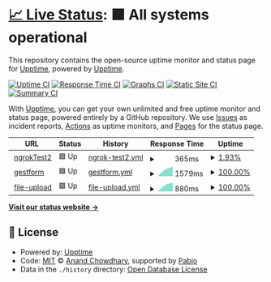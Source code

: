 # [📈 Live Status](https://demo.upptime.js.org): <!--live status--> **🟩 All systems operational**

This repository contains the open-source uptime monitor and status page for [Upptime](https://upptime.js.org), powered by [Upptime](https://github.com/upptime/upptime).

[![Uptime CI](https://github.com/gestform-dev/upptime/workflows/Uptime%20CI/badge.svg)](https://github.com/gestform-dev/upptime/actions?query=workflow%3A%22Uptime+CI%22)
[![Response Time CI](https://github.com/gestform-dev/upptime/workflows/Response%20Time%20CI/badge.svg)](https://github.com/gestform-dev/upptime/actions?query=workflow%3A%22Response+Time+CI%22)
[![Graphs CI](https://github.com/gestform-dev/upptime/workflows/Graphs%20CI/badge.svg)](https://github.com/gestform-dev/upptime/actions?query=workflow%3A%22Graphs+CI%22)
[![Static Site CI](https://github.com/gestform-dev/upptime/workflows/Static%20Site%20CI/badge.svg)](https://github.com/gestform-dev/upptime/actions?query=workflow%3A%22Static+Site+CI%22)
[![Summary CI](https://github.com/gestform-dev/upptime/workflows/Summary%20CI/badge.svg)](https://github.com/gestform-dev/upptime/actions?query=workflow%3A%22Summary+CI%22)

With [Upptime](https://upptime.js.org), you can get your own unlimited and free uptime monitor and status page, powered entirely by a GitHub repository. We use [Issues](https://github.com/upptime/upptime/issues) as incident reports, [Actions](https://github.com/gestform-dev/upptime/actions) as uptime monitors, and [Pages](https://demo.upptime.js.org) for the status page.

<!--start: status pages-->
<!-- This summary is generated by Upptime (https://github.com/upptime/upptime) -->
<!-- Do not edit this manually, your changes will be overwritten -->
<!-- prettier-ignore -->
| URL | Status | History | Response Time | Uptime |
| --- | ------ | ------- | ------------- | ------ |
| <img alt="" src="https://icons.duckduckgo.com/ip3/77d7-212-51-179-1.ngrok-free.app.ico" height="13"> [ngrokTest2](https://77d7-212-51-179-1.ngrok-free.app/fs-tracking/version) | 🟩 Up | [ngrok-test2.yml](https://github.com/gestform-dev/upptime/commits/HEAD/history/ngrok-test2.yml) | <details><summary><img alt="Response time graph" src="./graphs/ngrok-test2/response-time-week.png" height="20"> 365ms</summary><br><a href="https://gestform-dev.github.io/upptime/history/ngrok-test2"><img alt="Response time 365" src="https://img.shields.io/endpoint?url=https%3A%2F%2Fraw.githubusercontent.com%2Fgestform-dev%2Fupptime%2FHEAD%2Fapi%2Fngrok-test2%2Fresponse-time.json"></a><br><a href="https://gestform-dev.github.io/upptime/history/ngrok-test2"><img alt="24-hour response time 365" src="https://img.shields.io/endpoint?url=https%3A%2F%2Fraw.githubusercontent.com%2Fgestform-dev%2Fupptime%2FHEAD%2Fapi%2Fngrok-test2%2Fresponse-time-day.json"></a><br><a href="https://gestform-dev.github.io/upptime/history/ngrok-test2"><img alt="7-day response time 365" src="https://img.shields.io/endpoint?url=https%3A%2F%2Fraw.githubusercontent.com%2Fgestform-dev%2Fupptime%2FHEAD%2Fapi%2Fngrok-test2%2Fresponse-time-week.json"></a><br><a href="https://gestform-dev.github.io/upptime/history/ngrok-test2"><img alt="30-day response time 365" src="https://img.shields.io/endpoint?url=https%3A%2F%2Fraw.githubusercontent.com%2Fgestform-dev%2Fupptime%2FHEAD%2Fapi%2Fngrok-test2%2Fresponse-time-month.json"></a><br><a href="https://gestform-dev.github.io/upptime/history/ngrok-test2"><img alt="1-year response time 365" src="https://img.shields.io/endpoint?url=https%3A%2F%2Fraw.githubusercontent.com%2Fgestform-dev%2Fupptime%2FHEAD%2Fapi%2Fngrok-test2%2Fresponse-time-year.json"></a></details> | <details><summary><a href="https://gestform-dev.github.io/upptime/history/ngrok-test2">1.93%</a></summary><a href="https://gestform-dev.github.io/upptime/history/ngrok-test2"><img alt="All-time uptime 1.93%" src="https://img.shields.io/endpoint?url=https%3A%2F%2Fraw.githubusercontent.com%2Fgestform-dev%2Fupptime%2FHEAD%2Fapi%2Fngrok-test2%2Fuptime.json"></a><br><a href="https://gestform-dev.github.io/upptime/history/ngrok-test2"><img alt="24-hour uptime 1.93%" src="https://img.shields.io/endpoint?url=https%3A%2F%2Fraw.githubusercontent.com%2Fgestform-dev%2Fupptime%2FHEAD%2Fapi%2Fngrok-test2%2Fuptime-day.json"></a><br><a href="https://gestform-dev.github.io/upptime/history/ngrok-test2"><img alt="7-day uptime 1.93%" src="https://img.shields.io/endpoint?url=https%3A%2F%2Fraw.githubusercontent.com%2Fgestform-dev%2Fupptime%2FHEAD%2Fapi%2Fngrok-test2%2Fuptime-week.json"></a><br><a href="https://gestform-dev.github.io/upptime/history/ngrok-test2"><img alt="30-day uptime 1.93%" src="https://img.shields.io/endpoint?url=https%3A%2F%2Fraw.githubusercontent.com%2Fgestform-dev%2Fupptime%2FHEAD%2Fapi%2Fngrok-test2%2Fuptime-month.json"></a><br><a href="https://gestform-dev.github.io/upptime/history/ngrok-test2"><img alt="1-year uptime 1.93%" src="https://img.shields.io/endpoint?url=https%3A%2F%2Fraw.githubusercontent.com%2Fgestform-dev%2Fupptime%2FHEAD%2Fapi%2Fngrok-test2%2Fuptime-year.json"></a></details>
| <img alt="" src="https://icons.duckduckgo.com/ip3/www.gestform.com.ico" height="13"> [gestform](https://www.gestform.com/) | 🟩 Up | [gestform.yml](https://github.com/gestform-dev/upptime/commits/HEAD/history/gestform.yml) | <details><summary><img alt="Response time graph" src="./graphs/gestform/response-time-week.png" height="20"> 1579ms</summary><br><a href="https://gestform-dev.github.io/upptime/history/gestform"><img alt="Response time 1579" src="https://img.shields.io/endpoint?url=https%3A%2F%2Fraw.githubusercontent.com%2Fgestform-dev%2Fupptime%2FHEAD%2Fapi%2Fgestform%2Fresponse-time.json"></a><br><a href="https://gestform-dev.github.io/upptime/history/gestform"><img alt="24-hour response time 1852" src="https://img.shields.io/endpoint?url=https%3A%2F%2Fraw.githubusercontent.com%2Fgestform-dev%2Fupptime%2FHEAD%2Fapi%2Fgestform%2Fresponse-time-day.json"></a><br><a href="https://gestform-dev.github.io/upptime/history/gestform"><img alt="7-day response time 1579" src="https://img.shields.io/endpoint?url=https%3A%2F%2Fraw.githubusercontent.com%2Fgestform-dev%2Fupptime%2FHEAD%2Fapi%2Fgestform%2Fresponse-time-week.json"></a><br><a href="https://gestform-dev.github.io/upptime/history/gestform"><img alt="30-day response time 1579" src="https://img.shields.io/endpoint?url=https%3A%2F%2Fraw.githubusercontent.com%2Fgestform-dev%2Fupptime%2FHEAD%2Fapi%2Fgestform%2Fresponse-time-month.json"></a><br><a href="https://gestform-dev.github.io/upptime/history/gestform"><img alt="1-year response time 1579" src="https://img.shields.io/endpoint?url=https%3A%2F%2Fraw.githubusercontent.com%2Fgestform-dev%2Fupptime%2FHEAD%2Fapi%2Fgestform%2Fresponse-time-year.json"></a></details> | <details><summary><a href="https://gestform-dev.github.io/upptime/history/gestform">100.00%</a></summary><a href="https://gestform-dev.github.io/upptime/history/gestform"><img alt="All-time uptime 100.00%" src="https://img.shields.io/endpoint?url=https%3A%2F%2Fraw.githubusercontent.com%2Fgestform-dev%2Fupptime%2FHEAD%2Fapi%2Fgestform%2Fuptime.json"></a><br><a href="https://gestform-dev.github.io/upptime/history/gestform"><img alt="24-hour uptime 100.00%" src="https://img.shields.io/endpoint?url=https%3A%2F%2Fraw.githubusercontent.com%2Fgestform-dev%2Fupptime%2FHEAD%2Fapi%2Fgestform%2Fuptime-day.json"></a><br><a href="https://gestform-dev.github.io/upptime/history/gestform"><img alt="7-day uptime 100.00%" src="https://img.shields.io/endpoint?url=https%3A%2F%2Fraw.githubusercontent.com%2Fgestform-dev%2Fupptime%2FHEAD%2Fapi%2Fgestform%2Fuptime-week.json"></a><br><a href="https://gestform-dev.github.io/upptime/history/gestform"><img alt="30-day uptime 100.00%" src="https://img.shields.io/endpoint?url=https%3A%2F%2Fraw.githubusercontent.com%2Fgestform-dev%2Fupptime%2FHEAD%2Fapi%2Fgestform%2Fuptime-month.json"></a><br><a href="https://gestform-dev.github.io/upptime/history/gestform"><img alt="1-year uptime 100.00%" src="https://img.shields.io/endpoint?url=https%3A%2F%2Fraw.githubusercontent.com%2Fgestform-dev%2Fupptime%2FHEAD%2Fapi%2Fgestform%2Fuptime-year.json"></a></details>
| <img alt="" src="https://icons.duckduckgo.com/ip3/file-upload.gestform.com.ico" height="13"> [file-upload](https://file-upload.gestform.com/) | 🟩 Up | [file-upload.yml](https://github.com/gestform-dev/upptime/commits/HEAD/history/file-upload.yml) | <details><summary><img alt="Response time graph" src="./graphs/file-upload/response-time-week.png" height="20"> 880ms</summary><br><a href="https://gestform-dev.github.io/upptime/history/file-upload"><img alt="Response time 880" src="https://img.shields.io/endpoint?url=https%3A%2F%2Fraw.githubusercontent.com%2Fgestform-dev%2Fupptime%2FHEAD%2Fapi%2Ffile-upload%2Fresponse-time.json"></a><br><a href="https://gestform-dev.github.io/upptime/history/file-upload"><img alt="24-hour response time 1023" src="https://img.shields.io/endpoint?url=https%3A%2F%2Fraw.githubusercontent.com%2Fgestform-dev%2Fupptime%2FHEAD%2Fapi%2Ffile-upload%2Fresponse-time-day.json"></a><br><a href="https://gestform-dev.github.io/upptime/history/file-upload"><img alt="7-day response time 880" src="https://img.shields.io/endpoint?url=https%3A%2F%2Fraw.githubusercontent.com%2Fgestform-dev%2Fupptime%2FHEAD%2Fapi%2Ffile-upload%2Fresponse-time-week.json"></a><br><a href="https://gestform-dev.github.io/upptime/history/file-upload"><img alt="30-day response time 880" src="https://img.shields.io/endpoint?url=https%3A%2F%2Fraw.githubusercontent.com%2Fgestform-dev%2Fupptime%2FHEAD%2Fapi%2Ffile-upload%2Fresponse-time-month.json"></a><br><a href="https://gestform-dev.github.io/upptime/history/file-upload"><img alt="1-year response time 880" src="https://img.shields.io/endpoint?url=https%3A%2F%2Fraw.githubusercontent.com%2Fgestform-dev%2Fupptime%2FHEAD%2Fapi%2Ffile-upload%2Fresponse-time-year.json"></a></details> | <details><summary><a href="https://gestform-dev.github.io/upptime/history/file-upload">100.00%</a></summary><a href="https://gestform-dev.github.io/upptime/history/file-upload"><img alt="All-time uptime 100.00%" src="https://img.shields.io/endpoint?url=https%3A%2F%2Fraw.githubusercontent.com%2Fgestform-dev%2Fupptime%2FHEAD%2Fapi%2Ffile-upload%2Fuptime.json"></a><br><a href="https://gestform-dev.github.io/upptime/history/file-upload"><img alt="24-hour uptime 100.00%" src="https://img.shields.io/endpoint?url=https%3A%2F%2Fraw.githubusercontent.com%2Fgestform-dev%2Fupptime%2FHEAD%2Fapi%2Ffile-upload%2Fuptime-day.json"></a><br><a href="https://gestform-dev.github.io/upptime/history/file-upload"><img alt="7-day uptime 100.00%" src="https://img.shields.io/endpoint?url=https%3A%2F%2Fraw.githubusercontent.com%2Fgestform-dev%2Fupptime%2FHEAD%2Fapi%2Ffile-upload%2Fuptime-week.json"></a><br><a href="https://gestform-dev.github.io/upptime/history/file-upload"><img alt="30-day uptime 100.00%" src="https://img.shields.io/endpoint?url=https%3A%2F%2Fraw.githubusercontent.com%2Fgestform-dev%2Fupptime%2FHEAD%2Fapi%2Ffile-upload%2Fuptime-month.json"></a><br><a href="https://gestform-dev.github.io/upptime/history/file-upload"><img alt="1-year uptime 100.00%" src="https://img.shields.io/endpoint?url=https%3A%2F%2Fraw.githubusercontent.com%2Fgestform-dev%2Fupptime%2FHEAD%2Fapi%2Ffile-upload%2Fuptime-year.json"></a></details>

<!--end: status pages-->

[**Visit our status website →**](https://demo.upptime.js.org)

## 📄 License

- Powered by: [Upptime](https://github.com/upptime/upptime)
- Code: [MIT](./LICENSE) © [Anand Chowdhary](https://anandchowdhary.com), supported by [Pabio](https://pabio.com)
- Data in the `./history` directory: [Open Database License](https://opendatacommons.org/licenses/odbl/1-0/)
